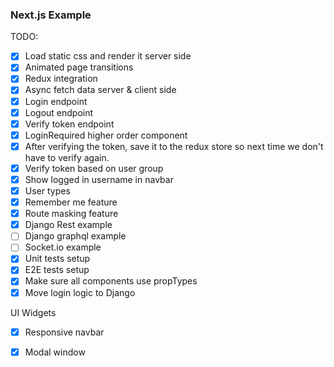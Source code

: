 ### Next.js Example

TODO:

- [x] Load static css and render it server side
- [x] Animated page transitions
- [x] Redux integration
- [x] Async fetch data server & client side
- [x] Login endpoint
- [x] Logout endpoint
- [x] Verify token endpoint
- [x] LoginRequired higher order component
- [x] After verifying the token, save it to the redux store so next time we don't have to verify again.
- [x] Verify token based on user group
- [x] Show logged in username in navbar
- [x] User types
- [x] Remember me feature
- [x] Route masking feature
- [x] Django Rest example
- [ ] Django graphql example
- [ ] Socket.io example
- [x] Unit tests setup
- [x] E2E tests setup
- [x] Make sure all components use propTypes
- [x] Move login logic to Django

UI Widgets
- [x] Responsive navbar
- [x] Modal window

